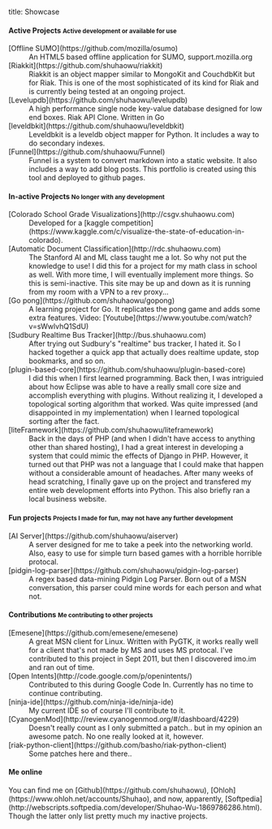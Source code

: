 title: Showcase

#### Active Projects <small>Active development or available for use</small> ####
<dl>
<dt>[Offline SUMO](https://github.com/mozilla/osumo)</dt>
<dd>An HTML5 based offline application for SUMO, support.mozilla.org</dd>
<dt>[Riakkit](https://github.com/shuhaowu/riakkit)</dt>
<dd>Riakkit is an object mapper similar to MongoKit and CouchdbKit but for Riak. This is one of the most sophisticated of its kind for Riak and is currently being tested at an ongoing project.</dd>
<dt>[Levelupdb](https://github.com/shuhaowu/levelupdb)</dt>
<dd>A high performance single node key-value database designed for low end boxes. Riak API Clone. Written in Go</dd>
<dt>[leveldbkit](https://github.com/shuhaowu/leveldbkit)</dd>
<dd>Leveldbkit is a leveldb object mapper for Python. It includes a way to do secondary indexes.</dd>
<dt>[Funnel](https://github.com/shuhaowu/Funnel)</dt>
<dd>Funnel is a system to convert markdown into a static website. It also includes a way to add blog posts. This portfolio is created using this tool and deployed to github pages.</dd>
</dl>


#### In-active Projects <small>No longer with any development</small> ####
<dl>
<dt>[Colorado School Grade Visualizations](http://csgv.shuhaowu.com)</dt>
<dd>Developed for a [kaggle competition](https://www.kaggle.com/c/visualize-the-state-of-education-in-colorado).</dd>
<dt>[Automatic Document Classification](http://rdc.shuhaowu.com)</dt>
<dd>The Stanford AI and ML class taught me a lot. So why not put the knowledge to use! I did this for a project for my math class in school as well. With more time, I will eventually implement more things. So this is semi-inactive. This site may be up and down as it is running from my room with a VPN to a rev proxy...</dd>
<dt>[Go pong](https://github.com/shuhaowu/gopong)</dt>
<dd>A learning project for Go. It replicates the pong game and adds some extra features. Video: [Youtube](https://www.youtube.com/watch?v=sWwlvhQ1SdU)</dd>
<dt>[Sudbury Realtime Bus Tracker](http://bus.shuhaowu.com)</dt>
<dd>After trying out Sudbury's "realtime" bus tracker, I hated it. So I hacked together a quick app that actually does realtime update, stop bookmarks, and so on.</dd>
<dt>[plugin-based-core](https://github.com/shuhaowu/plugin-based-core)</dt>
<dd>I did this when I first learned programming. Back then, I was intriguied about how Eclipse was able to have a really small core size and accomplish everything with plugins. Without realizing it, I developed a topological sorting algorithm that worked. Was quite impressed (and disappointed in my implementation) when I learned topological sorting after the fact.</dd>
<dt>[liteFramework](https://github.com/shuhaowu/liteframework)</dt>
<dd>Back in the days of PHP (and when I didn't have access to anything other
than shared hosting), I had a great interest in developing a system that could
mimic the effects of Django in PHP. However, it turned out that PHP was not a
language that I could make that happen without a considerable amount of
headaches. After many weeks of head scratching, I finally gave up on the
project and transfered my entire web development efforts into Python. This
also briefly ran a local business website.</dd>
</dl>



#### Fun projects <small>Projects I made for fun, may not have any further development</small> ####
<dl>
<dt>[AI Server](https://github.com/shuhaowu/aiserver)</dt>
<dd>A server designed for me to take a peek into the networking world.
 Also, easy to use for simple turn based games with a horrible horrible protocal.</dd>
<dt>[pidgin-log-parser](https://github.com/shuhaowu/pidgin-log-parser)</dt>
<dd>A regex based data-mining Pidgin Log Parser. Born out of a MSN conversation,
this parser could mine words for each person and what not.</dd>
</dl>


#### Contributions <small>Me contributing to other projects</small> ####
<dl>
<dt>[Emesene](https://github.com/emesene/emesene)</dt>
<dd>A great MSN client for Linux. Written with PyGTK, it works really well for a client that's not made by MS and uses MS protocal. I've contributed to this project in Sept 2011, but then I discovered imo.im and ran out of time.</dd>
<dt>[Open Intents](http://code.google.com/p/openintents/)</dt>
<dd>Contributed to this during Google Code In. Currently has no time to continue contributing.</dd>
<dt>[ninja-ide](https://github.com/ninja-ide/ninja-ide)</dt>
<dd>My current IDE so of course I'll contribute to it.</dd>
<dt>[CyanogenMod](http://review.cyanogenmod.org/#/dashboard/4229)</dt>
<dd>Doesn't really count as I only submitted a patch.. but in my opinion an awesome patch. No one really looked at it, however.</dd>
<dt>[riak-python-client](https://github.com/basho/riak-python-client)</dt>
<dd>Some patches here and there..</dd>
</dl>

#### Me online ####
<p>You can find me on [Github](https://github.com/shuhaowu), [Ohloh](https://www.ohloh.net/accounts/Shuhao), and now, apparently, [Softpedia](http://webscripts.softpedia.com/developer/Shuhao-Wu-1869786286.html). Though the latter only list pretty much my inactive projects.</p>
